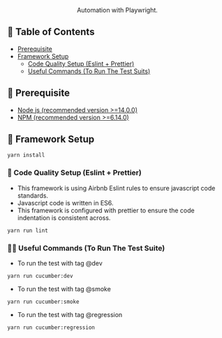 <p align="center"> Automation with Playwright. 
    <br> 
</p>

## 📝 Table of Contents

- [Prerequisite](#prerequisite)
- [Framework Setup](#frameworkSetup)
  - [Code Quality Setup (Eslint + Prettier)](#codeQualitySetup)
  - [Useful Commands (To Run The Test Suits)](#usefulCommonds)

## 🧐 Prerequisite <a name = "prerequisite"></a>

- [Node js (recommended version >=14.0.0)](https://nodejs.org)
- [NPM (recommended version >=6.14.0)](https://npmjs.com)

## 🏁 Framework Setup <a name = "frameworkSetup"></a>

```
yarn install
```

### 🥉 Code Quality Setup (Eslint + Prettier) <a name = "codeQualitySetup"></a>

- This framework is using Airbnb Eslint rules to ensure javascript code standards.
- Javascript code is written in ES6.
- This framework is configured with prettier to ensure the code indentation is consistent across.

```
yarn run lint
```

### 👨‍💻 Useful Commands (To Run The Test Suite) <a name = "usefulCommonds"></a>

- To run the test with tag @dev

```
yarn run cucumber:dev
```

- To run the test with tag @smoke

```
yarn run cucumber:smoke
```

- To run the test with tag @regression

```
yarn run cucumber:regression
```
